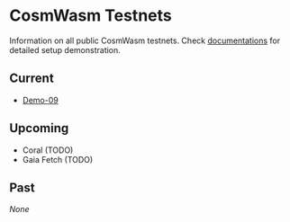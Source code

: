 # CosmWasm Testnets

Information on all public CosmWasm testnets. Check [documentations](https://docs.cosmwasm.com/testnets/build-requirements.html) for detailed setup demonstration.

## Current

* [Demo-09](./demo-09/README.md)

## Upcoming

* Coral (TODO)
* Gaia Fetch (TODO)

## Past

*None*